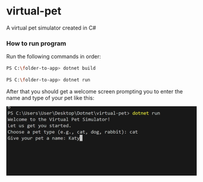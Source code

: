 # virtual-pet
A virtual pet simulator created in C#

### How to run program
Run the following commands in order:
 
 ```bash 
PS C:\folder-to-app> dotnet build
 ```
  ```bash 
PS C:\folder-to-app> dotnet run
 ```


After that you should get a welcome screen prompting you to enter the name and type of your pet like this:

![Initialize Pet](./documentation/choose-pet.png "Choose Pet Name and Pet Type")